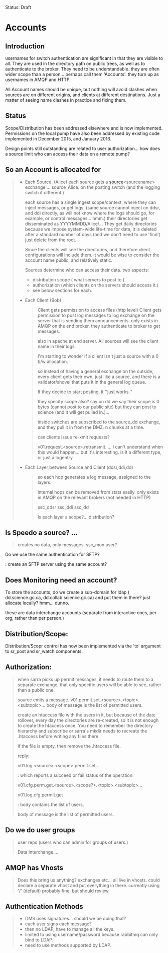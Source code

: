 Status: Draft

Accounts
========

Introduction
------------

usernames for switch authentication are significant in that they are
visible to all. They are used in the directory path on public trees, as
well as to authenticate to the broker. They need to be understandable.
they are often wider scope than a person... perhaps call them
'Accounts'. they turn up as usernames in AMQP and HTTP.

All Account names should be unique, but nothing will avoid clashes when
sources are on different origins, and clients at different destinations.
Just a matter of seeing name clashes in practice and fixing them.

Status
------

Scope/Distribution has been addressed elsewhere and is now implemented.
Permissions on the local pump have also been addressed by existing code
implemented in December 2015, and January 2016.

Design points still outstanding are related to user authorization... how
does a source limit who can access their data on a remote pump?

So an Account is allocated for
------------------------------

> -   Each Source. (Alice) each source gets a [source]()\<sourcename\>
>     exchange ... source\_Alice. on the posting switch (and the logging
>     switch if different.)
>
>     each source has a single ingest scope/context, where they can
>     inject messages, or get logs. (same source cannot inject on ddsr,
>     and ddi directly, as will not know where the logs should go, for
>     example, or control messages... hmm.) their directories get
>     disseminated as YYYYMMDD/Alice/... They get daily directories
>     because we impose system-wide life-time for data, it is deleted
>     after a standard number of days (and we don't need to use 'find')
>     just delete from the root.
>
>     Since the clients will see the directories, and therefore client
>     configurations will include them. it would be wise to consider the
>     account name public, and relatively static.
>
>     Sources determine who can access their data. two aspects:
>     -   distribution scope ( what servers to post to )
>     -   authorization (which clients on the servers should access it.)
>     -   see below sections for each.
>
> -   Each Client (Bob)
>
>     > Client gets permission to access files (http level) Client gets
>     > permission to post log messages to log exchange on the server
>     > that is sending them announcements. only exists in AMQP on the
>     > end broker. they authenticate to broker to get messages.
>     >
>     > also in apache at end server. All sources will see the client
>     > name in their logs.
>     >
>     > I'm starting to wonder if a client isn't just a source with a 0
>     > b/w allocation.
>     >
>     > so instead of having a general exchange on the outside, every
>     > client gets their own, just like a source, and there is a
>     > validator/shovel that puts it in the general log queue.
>     >
>     > If they decide to start posting, it ''just works.''
>     >
>     > they specify scope also? say on dd we say their scope is 0 bytes
>     > (cannot post to our public site) but they can post to science
>     > (and it will get pulled in.)...
>     >
>     > inside switches are subscribed to the source\_dd exchange, and
>     > they pull it in from the DMZ. n chunks at a time.
>     >
>     > can clients issue re-xmit requests?
>     >
>     > v01.request.\<source\>.retransmit..... I can't understand when
>     > this would happen... but it's interesting. is it a different
>     > type, or just a logentry
>
> -   Each Layer between Source and Client (ddsr,ddi,dd)
>
>     > so each hop generates a log message, assigned to the layers.
>     >
>     > internal hops can be removed from stats easily. only exists in
>     > AMQP on the relevant brokers (not needed in HTTP)
>     >
>     > ssc\_ddsr ssc\_ddi ssc\_dd
>     >
>     > Is each layer a scope?... distribution?
>
Is Speedo a source? ...
-----------------------

> creates no data, only messages. ssc\_mon user?

Do we use the same authentication for SFTP?

:   create an SFTP server using the same account?

Does Monitoring need an account?
--------------------------------

To store the accounts, do we create a sub-domain for ldap (
dd.science.gc.ca, dd.collab.science.gc.ca) and put them in there? just
allocate locally? hmm... dunno.

these are data interchange accounts (separate from interactive ones, per
org, rather than per person.)

Distribution/Scope:
-------------------

Distribution/Scopr control has now been implemented via the 'to'
argument to sr\_post and sr\_watch components.

Authorization:
--------------

> when sarra picks up permit messages, it needs to route them to a
> separate exchange, that only specific users will be able to see,
> rather than a public one.
>
> source emits a message.
> v01.permit.set.\<source\>.\<topic\>.\<subtopic\>... body of message is
> the list of permitted users.
>
> create an htaccess file with the users in it, but because of the date
> rollover, every day the directories are re-created, so it is not
> enough to create the htaccess once. You need to remember the directory
> hierarchy and subscribe or sarra's mkdir needs to recreate the
> .htaccess before writing any files there.
>
> if the file is empty, then remove the .htaccess file.
>
> reply:
>
> v01.log.\<source\>.\<scope\>.permit.set...
>
> :   which reports a succeed or fail status of the operation.
>
> v01.cfg.perm.get.\<source\>.\<scope?\>.\<topic\>.\<subtopic\>...
>
> v01.log.cfg.permit.get
>
> :   body contains the list of users.
>
> body of message is the list of permitted users.

Do we do user groups
--------------------

> user reps (users who can admin for groups of users.)
>
> Data Interchange....

AMQP has Vhosts
---------------

> Does this bring us anything? exchanges etc... all live in vhosts.
> could declare a separate vhost and put everything in there. currently
> using '/' (default) probably fine, but should review.

Authentication Methods
----------------------

> -   DMS uses signatures... should we be doing that?
> -   each user signs each message?
> -   then no LDAP, have to manage all the keys.
> -   limited to using username/password because rabbitmq can only bind
>     to LDAP.
> -   need to use methods supported by LDAP.
